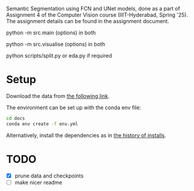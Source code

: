 Semantic Segmentation using FCN and UNet models, done as a part of Assignment 4 of the Computer Vision course (IIIT-Hyderabad, Spring '25). The assignment details can be found in the assignment document.

python -m src.main (options) in both

python -m src.visualise (options) in both

python scripts/split.py or eda.py if required

# Setup

Download the data from [the following link](https://drive.google.com/drive/folders/1s2ZgwawnZyZXc5eei5cWmgV2A7UXOrMV?usp=sharing).

The environment can be set up with the conda env file:

```sh
cd docs
conda env create -f env.yml
```

Alternatively, install the dependencies as in [the history of installs](./docs/env-hist.yml).

# TODO

- [x] prune data and checkpoints
- [ ] make nicer readme
